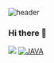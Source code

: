 ![header](https://capsule-render.vercel.app/api?type=rect&color=0F2C67&height=150&section=header&text=Kimgaeul&fontSize=60&fontColor=F3950D)
### Hi there 👋

<img src="https://img.shields.io/badge/Python-3766AB?style=flat-square&logo=Python&logoColor=white"/></a>
[![JAVA](https://img.shields.io/badge/JAVA-007396?style=flat-square&logo=JAVA&logoColor=white)](https://github.com/kimgaeul02/kimgaeul02)

<!--
**kimgaeul02/kimgaeul02** is a ✨ _special_ ✨ repository because its `README.md` (this file) appears on your GitHub profile.

Here are some ideas to get you started:

- 🔭 I’m currently working on ...
- 🌱 I’m currently learning ...
- 👯 I’m looking to collaborate on ...
- 🤔 I’m looking for help with ...
- 💬 Ask me about ...
- 📫 How to reach me: ...
- 😄 Pronouns: ...
- ⚡ Fun fact: ...
-->
